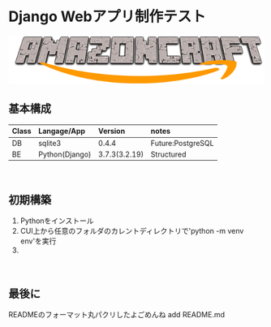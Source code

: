 # Django Webアプリ制作テスト
![amazoncraft.png](./media/amazoncraft.png)
<br>

## 基本構成
| Class  |  Langage/App     |  Version        |  notes              |
| :----  | :----            | :----           | :----               |
|  DB    |  sqlite3         |  0.4.4          |  Future:PostgreSQL  |
|  BE    |  Python(Django)  |  3.7.3(3.2.19)  |  Structured         |
<br>

## 初期構築
1. Pythonをインストール
1. CUI上から任意のフォルダのカレントディレクトリで'python -m venv env'を実行
1. 
<br>

##

## 最後に
READMEのフォーマット丸パクリしたよごめんね
add README.md